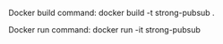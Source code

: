 Docker build command:
docker build -t strong-pubsub .

Docker run command:
docker run -it strong-pubsub
